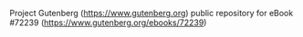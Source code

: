 Project Gutenberg (https://www.gutenberg.org) public repository
for eBook #72239 (https://www.gutenberg.org/ebooks/72239)
